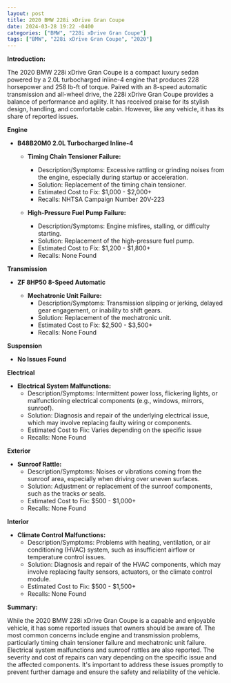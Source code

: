 ```yaml
---
layout: post
title: 2020 BMW 228i xDrive Gran Coupe
date: 2024-03-28 19:22 -0400
categories: ["BMW", "228i xDrive Gran Coupe"]
tags: ["BMW", "228i xDrive Gran Coupe", "2020"]
---
```

**Introduction:**

The 2020 BMW 228i xDrive Gran Coupe is a compact luxury sedan powered by a 2.0L turbocharged inline-4 engine that produces 228 horsepower and 258 lb-ft of torque. Paired with an 8-speed automatic transmission and all-wheel drive, the 228i xDrive Gran Coupe provides a balance of performance and agility. It has received praise for its stylish design, handling, and comfortable cabin. However, like any vehicle, it has its share of reported issues.

**Engine**

* **B48B20M0 2.0L Turbocharged Inline-4**

  * **Timing Chain Tensioner Failure:**
    * Description/Symptoms: Excessive rattling or grinding noises from the engine, especially during startup or acceleration.
    * Solution: Replacement of the timing chain tensioner.
    * Estimated Cost to Fix: $1,000 - $2,000+
    * Recalls: NHTSA Campaign Number 20V-223

  * **High-Pressure Fuel Pump Failure:**
    * Description/Symptoms: Engine misfires, stalling, or difficulty starting.
    * Solution: Replacement of the high-pressure fuel pump.
    * Estimated Cost to Fix: $1,200 - $1,800+
    * Recalls: None Found

**Transmission**

* **ZF 8HP50 8-Speed Automatic**

  * **Mechatronic Unit Failure:**
    * Description/Symptoms: Transmission slipping or jerking, delayed gear engagement, or inability to shift gears.
    * Solution: Replacement of the mechatronic unit.
    * Estimated Cost to Fix: $2,500 - $3,500+
    * Recalls: None Found

**Suspension**

* **No Issues Found**

**Electrical**

* **Electrical System Malfunctions:**
    * Description/Symptoms: Intermittent power loss, flickering lights, or malfunctioning electrical components (e.g., windows, mirrors, sunroof).
    * Solution: Diagnosis and repair of the underlying electrical issue, which may involve replacing faulty wiring or components.
    * Estimated Cost to Fix: Varies depending on the specific issue
    * Recalls: None Found

**Exterior**

* **Sunroof Rattle:**
    * Description/Symptoms: Noises or vibrations coming from the sunroof area, especially when driving over uneven surfaces.
    * Solution: Adjustment or replacement of the sunroof components, such as the tracks or seals.
    * Estimated Cost to Fix: $500 - $1,000+
    * Recalls: None Found

**Interior**

* **Climate Control Malfunctions:**
    * Description/Symptoms: Problems with heating, ventilation, or air conditioning (HVAC) system, such as insufficient airflow or temperature control issues.
    * Solution: Diagnosis and repair of the HVAC components, which may involve replacing faulty sensors, actuators, or the climate control module.
    * Estimated Cost to Fix: $500 - $1,500+
    * Recalls: None Found

**Summary:**

While the 2020 BMW 228i xDrive Gran Coupe is a capable and enjoyable vehicle, it has some reported issues that owners should be aware of. The most common concerns include engine and transmission problems, particularly timing chain tensioner failure and mechatronic unit failure. Electrical system malfunctions and sunroof rattles are also reported. The severity and cost of repairs can vary depending on the specific issue and the affected components. It's important to address these issues promptly to prevent further damage and ensure the safety and reliability of the vehicle.
